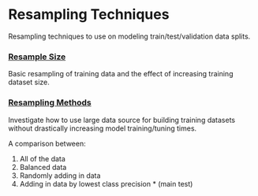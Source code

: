 # Resampling Techniques
Resampling techniques to use on modeling train/test/validation data splits.  

### [Resample Size](resample_size.ipynb)
Basic resampling of training data and the effect of increasing training dataset size.

### [Resampling Methods](resampling_methods.ipynb)
Investigate how to use large data source for building training datasets without drastically increasing model training/tuning times.

A comparison between:
1. All of the data
2. Balanced data
3. Randomly adding in data
4. Adding in data by lowest class precision * (main test)



